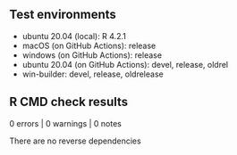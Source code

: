 ## Test environments
* ubuntu 20.04 (local): R 4.2.1
* macOS (on GitHub Actions): release
* windows (on GitHub Actions): release
* ubuntu 20.04 (on GitHub Actions): devel, release, oldrel
* win-builder: devel, release, oldrelease

## R CMD check results

0 errors | 0 warnings | 0 notes

There are no reverse dependencies
